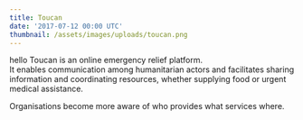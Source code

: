 ```yaml
---
title: Toucan
date: '2017-07-12 00:00 UTC'
thumbnail: /assets/images/uploads/toucan.png
---
```

hello Toucan is an online emergency relief platform.  
It enables communication among humanitarian actors and facilitates sharing information and coordinating resources, whether supplying food or urgent medical assistance.

Organisations become more aware of who provides what services where.

